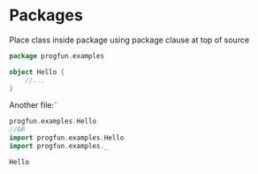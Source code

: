 # Packages

Place class inside package using package clause at top of source

```scala
package progfun.examples

object Hello { 
    //...
}
```

Another file:˜

```scala
progfun.examples.Hello
//OR
import progfun.examples.Hello
import progfun.examples._

Hello
```

